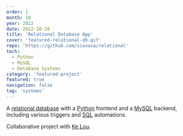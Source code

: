 ```yaml
---
order: 1
month: 10
year: 2022
date: 2022-10-20
title: 'Relational Database App'
cover: 'featured-relational-db.gif'
repo: 'https://github.com/siavava/relational'
tech:
  - Python
  - MySQL
  - Database Systems
category: 'featured-project'
featured: true
navigation: false
tag: 'systems'
---
```


A [relational database][relational-db] with a
[Python](https://www.python.org/) frontend
and a [MySQL](https://www.mysql.com/) backend,
including various triggers and [SQL][sql] automations.

Collaborative project with [Ke Lou][lou].

[lou]: https://www.linkedin.com/in/ke-lou-898301133
[relational-db]: https://en.wikipedia.org/wiki/Relational_database
[sql]: https://en.wikipedia.org/wiki/SQL
